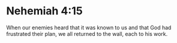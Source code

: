 # Nehemiah 4:15

When our enemies heard that it was known to us and that God had frustrated their plan, we all returned to the wall, each to his work.
